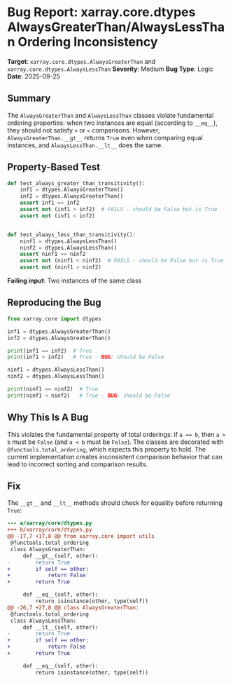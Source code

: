 # Bug Report: xarray.core.dtypes AlwaysGreaterThan/AlwaysLessThan Ordering Inconsistency

**Target**: `xarray.core.dtypes.AlwaysGreaterThan` and `xarray.core.dtypes.AlwaysLessThan`
**Severity**: Medium
**Bug Type**: Logic
**Date**: 2025-09-25

## Summary

The `AlwaysGreaterThan` and `AlwaysLessThan` classes violate fundamental ordering properties: when two instances are equal (according to `__eq__`), they should not satisfy `>` or `<` comparisons. However, `AlwaysGreaterThan.__gt__` returns `True` even when comparing equal instances, and `AlwaysLessThan.__lt__` does the same.

## Property-Based Test

```python
def test_always_greater_than_transitivity():
    inf1 = dtypes.AlwaysGreaterThan()
    inf2 = dtypes.AlwaysGreaterThan()
    assert inf1 == inf2
    assert not (inf1 > inf2)  # FAILS - should be False but is True
    assert not (inf1 < inf2)


def test_always_less_than_transitivity():
    ninf1 = dtypes.AlwaysLessThan()
    ninf2 = dtypes.AlwaysLessThan()
    assert ninf1 == ninf2
    assert not (ninf1 < ninf2)  # FAILS - should be False but is True
    assert not (ninf1 > ninf2)
```

**Failing input**: Two instances of the same class

## Reproducing the Bug

```python
from xarray.core import dtypes

inf1 = dtypes.AlwaysGreaterThan()
inf2 = dtypes.AlwaysGreaterThan()

print(inf1 == inf2)  # True
print(inf1 > inf2)   # True - BUG: should be False

ninf1 = dtypes.AlwaysLessThan()
ninf2 = dtypes.AlwaysLessThan()

print(ninf1 == ninf2)  # True
print(ninf1 < ninf2)   # True - BUG: should be False
```

## Why This Is A Bug

This violates the fundamental property of total orderings: if `a == b`, then `a > b` must be `False` (and `a < b` must be `False`). The classes are decorated with `@functools.total_ordering`, which expects this property to hold. The current implementation creates inconsistent comparison behavior that can lead to incorrect sorting and comparison results.

## Fix

The `__gt__` and `__lt__` methods should check for equality before returning `True`:

```diff
--- a/xarray/core/dtypes.py
+++ b/xarray/core/dtypes.py
@@ -17,7 +17,8 @@ from xarray.core import utils
 @functools.total_ordering
 class AlwaysGreaterThan:
     def __gt__(self, other):
-        return True
+        if self == other:
+            return False
+        return True

     def __eq__(self, other):
         return isinstance(other, type(self))
@@ -26,7 +27,8 @@ class AlwaysGreaterThan:
 @functools.total_ordering
 class AlwaysLessThan:
     def __lt__(self, other):
-        return True
+        if self == other:
+            return False
+        return True

     def __eq__(self, other):
         return isinstance(other, type(self))
```